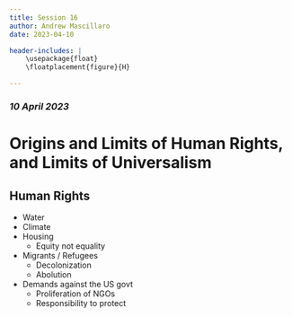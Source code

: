 ```yaml
---
title: Session 16
author: Andrew Mascillaro
date: 2023-04-10

header-includes: |
    \usepackage{float}
    \floatplacement{figure}{H}

---
```


### _10 April 2023_

# Origins and Limits of Human Rights, and Limits of Universalism

## Human Rights

- Water
- Climate
- Housing
  - Equity not equality
- Migrants / Refugees
  - Decolonization
  - Abolution
- Demands against the US govt
  - Proliferation of NGOs
  - Responsibility to protect


